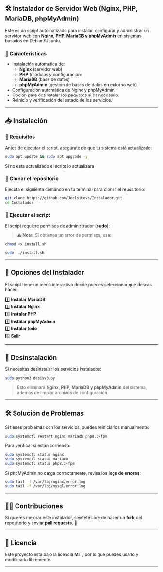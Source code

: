 ## 🛠 Instalador de Servidor Web (Nginx, PHP, MariaDB, phpMyAdmin)

Este es un script automatizado para instalar, configurar y administrar un servidor web con **Nginx, PHP, MariaDB y phpMyAdmin** en sistemas basados en Debian/Ubuntu.

### 📌 **Características**
- Instalación automática de:
  - **Nginx** (servidor web)
  - **PHP** (módulos y configuración)
  - **MariaDB** (base de datos)
  - **phpMyAdmin** (gestión de bases de datos en entorno web)
- Configuración automática de Nginx y phpMyAdmin.
- Opción para desinstalar los paquetes si es necesario.
- Reinicio y verificación del estado de los servicios.

---

## 📥 **Instalación**
### 🔹 **Requisitos**
Antes de ejecutar el script, asegúrate de que tu sistema está actualizado:
```bash
sudo apt update && sudo apt upgrade -y
```
Si no esta actualizado el script lo actualizara

### 🔹 **Clonar el repositorio**
Ejecuta el siguiente comando en tu terminal para clonar el repositorio:
```bash
git clone https://github.com/Joelsitovs/Instalador.git
cd Instalador
```

### 🔹 **Ejecutar el script**
El script requiere permisos de administrador (**sudo**):
> **⚠️ Nota:** Si obtienes un error de permisos, usa:
```bash
chmod +x install.sh
```

```bash
sudo  ./install.sh
```



---

## 📌 **Opciones del Instalador**
El script tiene un menú interactivo donde puedes seleccionar qué deseas hacer:

1️⃣ **Instalar MariaDB**  
2️⃣ **Instalar Nginx**  
3️⃣ **Instalar PHP**  
4️⃣ **Instalar phpMyAdmin**  
5️⃣ **Instalar todo**  
6️⃣ **Salir**  

---

## 🚀 **Desinstalación**
Si necesitas desinstalar los servicios instalados:
```bash
sudo python3 desisv3.py
```

> Esto eliminará **Nginx, PHP, MariaDB y phpMyAdmin** del sistema, además de limpiar archivos de configuración.

---

## 🛠 **Solución de Problemas**
Si tienes problemas con los servicios, puedes reiniciarlos manualmente:
```bash
sudo systemctl restart nginx mariadb php8.3-fpm
```

Para verificar si están corriendo:
```bash
sudo systemctl status nginx
sudo systemctl status mariadb
sudo systemctl status php8.3-fpm
```

Si phpMyAdmin no carga correctamente, revisa los **logs de errores**:
```bash
sudo tail -f /var/log/nginx/error.log
sudo tail -f /var/log/mysql/error.log
```

---

## 👨‍💻 **Contribuciones**
Si quieres mejorar este instalador, siéntete libre de hacer un **fork** del repositorio y enviar **pull requests**. 🚀

---

## 📜 **Licencia**
Este proyecto está bajo la licencia **MIT**, por lo que puedes usarlo y modificarlo libremente.

---

